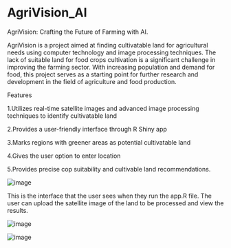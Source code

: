 # AgriVision_AI

AgriVision: Crafting the Future of Farming with AI.

AgriVision is a project aimed at finding cultivatable land for agricultural needs using computer technology and image processing techniques. The lack of suitable land for food crops cultivation is a significant challenge in improving the farming sector. With increasing population and demand for food, this project serves as a starting point for further research and development in the field of agriculture and food production.


Features


1.Utilizes real-time satellite images and advanced image processing techniques to identify cultivatable land


2.Provides a user-friendly interface through R Shiny app


3.Marks regions with greener areas as potential cultivatable land


4.Gives the user option to enter location


5.Provides precise cop suitability and cultivable land recommendations.

![image](https://github.com/Raghu-2005/AgriVision_AI/assets/133131441/b64c7080-11a7-43fc-bf0e-98e19847e175)

This is the interface that the user sees when they run the app.R file. The user can upload the satellite image of the land to be processed and view the results.

![image](https://github.com/Raghu-2005/AgriVision_AI/assets/133131441/d7b743af-7bc0-4802-bd19-8e3a8b78aabf)

![image](https://github.com/Raghu-2005/AgriVision_AI/assets/133131441/ee0e8fd0-fb6d-41dd-ac0c-1282b535480f)


